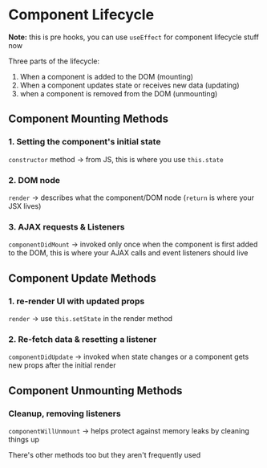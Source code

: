 # Component Lifecycle

**Note:** this is pre hooks, you can use `useEffect` for component lifecycle stuff now

Three parts of the lifecycle:

1. When a component is added to the DOM (mounting)
2. When a component updates state or receives new data (updating)
3. when a component is removed from the DOM (unmounting)

## Component Mounting Methods

### 1. Setting the component's initial state

`constructor` method -> from JS, this is where you use `this.state`

### 2. DOM node

`render` -> describes what the component/DOM node (`return` is where your JSX lives)

### 3. AJAX requests & Listeners

`componentDidMount` -> invoked only once when the component is first added to the DOM, this is where your AJAX calls and event listeners should live

## Component Update Methods

### 1. re-render UI with updated props

`render` -> use `this.setState` in the render method

### 2. Re-fetch data & resetting a listener

`componentDidUpdate` -> invoked when state changes or a component gets new props after the initial render

## Component Unmounting Methods

### Cleanup, removing listeners

`componentWillUnmount` -> helps protect against memory leaks by cleaning things up

There's other methods too but they aren't frequently used
